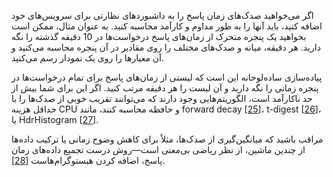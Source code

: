 اگر می‌خواهید صدک‌های زمان پاسخ را به داشبوردهای نظارتی برای سرویس‌های خود اضافه کنید، باید آنها را به طور مداوم و کارآمد محاسبه کنید. به عنوان مثال، ممکن است بخواهید یک پنجره متحرک از زمان‌های پاسخ درخواست‌ها در 10 دقیقه گذشته را نگه دارید. هر دقیقه، میانه و صدک‌های مختلف را روی مقادیر در آن پنجره محاسبه می‌کنید و آن معیارها را روی یک نمودار رسم می‌کنید.

پیاده‌سازی ساده‌لوحانه این است که لیستی از زمان‌های پاسخ برای تمام درخواست‌ها در پنجره زمانی را نگه دارید و آن لیست را هر دقیقه مرتب کنید. اگر این برای شما بیش از حد ناکارآمد است، الگوریتم‌هایی وجود دارند که می‌توانند تقریب خوبی از صدک‌ها را با حداقل هزینه CPU و حافظه محاسبه کنند، مانند forward decay [[25](ch01.html#Cormode2009vz)]، t-digest [[26](ch01.html#Dunning2014wm)]، یا HdrHistogram [[27](ch01.html#HdrHistogram)].

مراقب باشید که میانگین‌گیری از صدک‌ها، مثلاً برای کاهش وضوح زمانی یا ترکیب داده‌ها از چندین ماشین، از نظر ریاضی بی‌معنی است—روش درست تجمیع داده‌های زمان پاسخ، اضافه کردن هیستوگرام‌هاست [[28](ch01.html#Schwartz2015tg)]. 